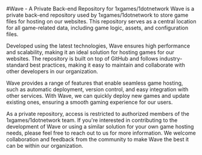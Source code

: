 #Wave - A Private Back-end Repository for 1xgames/1dotnetwork
Wave is a private back-end repository used by 1xgames/1dotnetwork to store game files for hosting on our websites. This repository serves as a central location for all game-related data, including game logic, assets, and configuration files.

Developed using the latest technologies, Wave ensures high performance and scalability, making it an ideal solution for hosting games for our websites. The repository is built on top of GitHub and follows industry-standard best practices, making it easy to maintain and collaborate with other developers in our organization.

Wave provides a range of features that enable seamless game hosting, such as automatic deployment, version control, and easy integration with other services. With Wave, we can quickly deploy new games and update existing ones, ensuring a smooth gaming experience for our users.

As a private repository, access is restricted to authorized members of the 1xgames/1dotnetwork team. If you're interested in contributing to the development of Wave or using a similar solution for your own game hosting needs, please feel free to reach out to us for more information. We welcome collaboration and feedback from the community to make Wave the best it can be within our organization.
